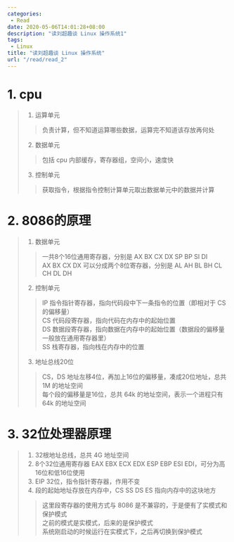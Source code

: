 ```yaml
---
categories:
 - Read
date: 2020-05-06T14:01:28+08:00
description: "读刘超趣谈 Linux 操作系统1"
tags:
 - Linux
title: "读刘超趣谈 Linux 操作系统"
url: "/read/read_2"
---
```


# 1. cpu
> 1. 运算单元  
> > 负责计算，但不知道运算哪些数据，运算完不知道该存放再何处  
> 2. 数据单元  
> > 包括 cpu 内部缓存，寄存器组，空间小，速度快  
> 3. 控制单元  
> > 获取指令，根据指令控制计算单元取出数据单元中的数据并计算

# 2. 8086的原理
> 1. 数据单元
> > 一共8个16位通用寄存器，分别是 AX BX CX DX SP BP SI DI  
> > AX BX CX DX 可以分成两个8位寄存器，分别是 AL AH BL BH CL CH DL DH   
> 2. 控制单元 
> > IP 指令指针寄存器，指向代码段中下一条指令的位置（即相对于 CS 的偏移量）  
> > CS 代码段寄存器，指向代码在内存中的起始位置  
> > DS 数据段寄存器，指向数据在内存中的起始位置（数据段的偏移量一般放在通用寄存器里）  
> > SS 栈寄存器，指向栈在内存中的位置  
> 3. 地址总线20位
> > CS，DS 地址左移4位，再加上16位的偏移量，凑成20位地址，总共 1M 的地址空间  
> > 每个段的偏移量是16位，总共 64k 的地址空间，表示一个进程只有 64k 的地址空间  

# 3. 32位处理器原理
> 1. 32根地址总线，总共 4G 地址空间  
> 2. 8个32位通用寄存器 EAX EBX ECX EDX ESP EBP ESI EDI，可分为高16位和低16位使用  
> 3. EIP 32位，指令指针寄存器，作用不变  
> 4. 段的起始地址存放在内存中，CS SS DS ES 指向内存中的这块地方  
> > 这里段寄存器的使用方式与 8086 是不兼容的，于是便有了实模式和保护模式  
> > 之前的模式是实模式，后来的是保护模式  
> > 系统刚启动的时候运行在实模式下，之后再切换到保护模式
